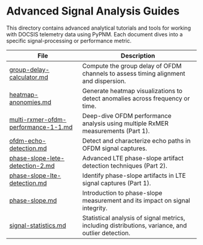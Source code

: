 # Advanced Signal Analysis Guides

This directory contains advanced analytical tutorials and tools for working with DOCSIS telemetry data using PyPNM. Each document dives into a specific signal-processing or performance metric.

| File                                                                       | Description                                                                                       |
| -------------------------------------------------------------------------- | ------------------------------------------------------------------------------------------------- |
| [group-delay-calculator.md](group-delay-calculator.md)                     | Compute the group delay of OFDM channels to assess timing alignment and dispersion.               |
| [heatmap-anonomies.md](heatmap-anonomies.md)                               | Generate heatmap visualizations to detect anomalies across frequency or time.                     |
| [multi-rxmer-ofdm-performance-1-1.md](multi-rxmer-ofdm-performance-1-1.md) | Deep-dive OFDM performance analysis using multiple RxMER measurements (Part 1).                   |
| [ofdm-echo-detection.md](ofdm-echo-detection.md)                           | Detect and characterize echo paths in OFDM signal captures.                                       |
| [phase-slope-lete-detection-2.md](phase-slope-lete-detection-2.md)         | Advanced LTE phase-slope artifact detection techniques (Part 2).                                  |
| [phase-slope-lte-detection.md](phase-slope-lte-detection.md)               | Identify phase-slope artifacts in LTE signal captures (Part 1).                                   |
| [phase-slope.md](phase-slope.md)                                           | Introduction to phase-slope measurement and its impact on signal integrity.                       |
| [signal-statistics.md](signal-statistics.md)                               | Statistical analysis of signal metrics, including distributions, variance, and outlier detection. |
